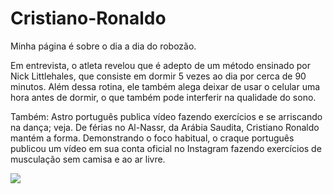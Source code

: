 # Cristiano-Ronaldo
Minha página é sobre o dia a dia do robozão.

Em entrevista, o atleta revelou que é adepto de um método ensinado por Nick Littlehales, que consiste em dormir 5 vezes ao dia por cerca de 90 minutos. Além dessa rotina, ele também alega deixar de usar o celular uma hora antes de dormir, o que também pode interferir na qualidade do sono.

Também:
Astro português publica vídeo fazendo exercícios e se arriscando na dança; veja. De férias no Al-Nassr, da Arábia Saudita, Cristiano Ronaldo mantém a forma. Demonstrando o foco habitual, o craque português publicou um vídeo em sua conta oficial no Instagram fazendo exercícios de musculação sem camisa e ao ar livre.



![](https://media.tenor.com/xr-HJ_EtdggAAAAC/cr7eu-sou-melhor.gif)

